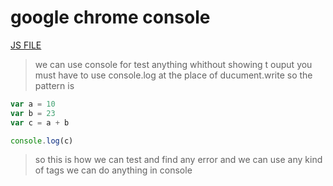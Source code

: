 # google chrome console 
[JS FILE](../JS/10-google-chrome.js)
> we can use console for test anything whithout showing t ouput you must have to use console.log at the place of ducument.write so the pattern is 
```javascript 
var a = 10
var b = 23
var c = a + b 

console.log(c)
```
> so this is how we can test and find any error and we can use any kind of tags we can do anything in console
